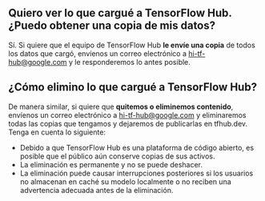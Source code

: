 ## Quiero ver lo que cargué a TensorFlow Hub. ¿Puedo obtener una copia de mis datos?

Sí. Si quiere que el equipo de TensorFlow Hub **le envíe una copia** de todos los datos que cargó, envíenos un correo electrónico a [hi-tf-hub@google.com](mailto:hi-tf-hub@google.com) y le responderemos lo antes posible.

## ¿Cómo elimino lo que cargué a TensorFlow Hub?

De manera similar, si quiere que **quitemos o eliminemos contenido**, envíenos un correo electrónico a [hi-tf-hub@google.com](mailto:hi-tf-hub@google.com) y eliminaremos todas las copias que tengamos y dejaremos de publicarlas en tfhub.dev. Tenga en cuenta lo siguiente:

- Debido a que TensorFlow Hub es una plataforma de código abierto, es posible que el público aún conserve copias de sus activos.
- La eliminación es permanente y no se puede deshacer.
- La eliminación puede causar interrupciones posteriores si los usuarios no almacenan en caché su modelo localmente o no reciben una advertencia adecuada antes de la eliminación.
